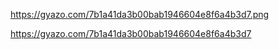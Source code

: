 https://gyazo.com/7b1a41da3b00bab1946604e8f6a4b3d7.png

https://gyazo.com/7b1a41da3b00bab1946604e8f6a4b3d7
